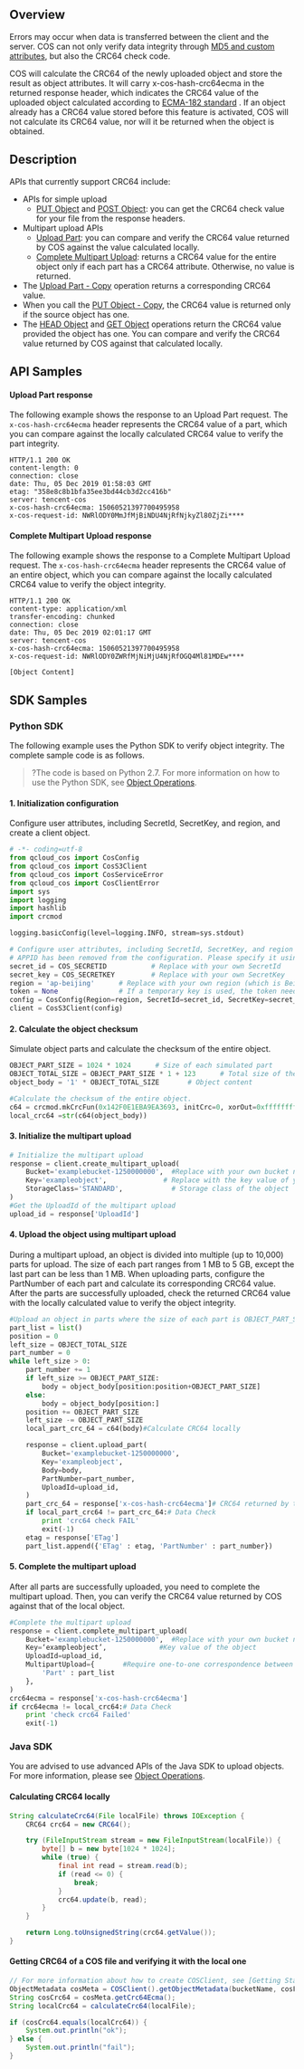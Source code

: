 ## Overview

Errors may occur when data is transferred between the client and the server. COS can not only verify data integrity through [MD5 and custom attributes](https://intl.cloud.tencent.com/document/product/436/32467), but also the CRC64 check code.

COS will calculate the CRC64 of the newly uploaded object and store the result as object attributes. It will carry x-cos-hash-crc64ecma in the returned response header, which indicates the CRC64 value of the uploaded object calculated according to [ECMA-182 standard]( https://www.ecma-international.org/publications/standards/Ecma-182.htm) . If an object already has a CRC64 value stored before this feature is activated, COS will not calculate its CRC64 value, nor will it be returned when the object is obtained.

## Description

APIs that currently support CRC64 include:

- APIs for simple upload
	- [PUT Object](https://intl.cloud.tencent.com/document/product/436/7749) and [POST Object](https://intl.cloud.tencent.com/document/product/436/14690): you can get the CRC64 check value for your file from the response headers.
- Multipart upload APIs
	- [Upload Part](https://intl.cloud.tencent.com/document/product/436/7750): you can compare and verify the CRC64 value returned by COS against the value calculated locally.
	- [Complete Multipart Upload](https://intl.cloud.tencent.com/document/product/436/7742): returns a CRC64 value for the entire object only if each part has a CRC64 attribute. Otherwise, no value is returned.
- The [Upload Part - Copy](https://intl.cloud.tencent.com/document/product/436/8287) operation returns a corresponding CRC64 value.
- When you call the [PUT Object - Copy](https://intl.cloud.tencent.com/document/product/436/10881), the CRC64 value is returned only if the source object has one.
- The [HEAD Object](https://intl.cloud.tencent.com/document/product/436/7745) and [GET Object](https://intl.cloud.tencent.com/document/product/436/7753) operations return the CRC64 value provided the object has one. You can compare and verify the CRC64 value returned by COS against that calculated locally.

## API Samples

#### Upload Part response

The following example shows the response to an Upload Part request. The `x-cos-hash-crc64ecma` header represents the CRC64 value of a part, which you can compare against the locally calculated CRC64 value to verify the part integrity.

```shell
HTTP/1.1 200 OK
content-length: 0
connection: close
date: Thu, 05 Dec 2019 01:58:03 GMT
etag: "358e8c8b1bfa35ee3bd44cb3d2cc416b"
server: tencent-cos
x-cos-hash-crc64ecma: 15060521397700495958
x-cos-request-id: NWRlODY0MmJfMjBiNDU4NjRfNjkyZl80ZjZi****
```

#### Complete Multipart Upload response

The following example shows the response to a Complete Multipart Upload request. The `x-cos-hash-crc64ecma` header represents the CRC64 value of an entire object, which you can compare against the locally calculated CRC64 value to verify the object integrity.

```shell
HTTP/1.1 200 OK
content-type: application/xml
transfer-encoding: chunked
connection: close
date: Thu, 05 Dec 2019 02:01:17 GMT
server: tencent-cos
x-cos-hash-crc64ecma: 15060521397700495958
x-cos-request-id: NWRlODY0ZWRfMjNiMjU4NjRfOGQ4Ml81MDEw****

[Object Content]
```

## SDK Samples

### Python SDK

The following example uses the Python SDK to verify object integrity. The complete sample code is as follows.

> ?The code is based on Python 2.7. For more information on how to use the Python SDK, see [Object Operations](https://intl.cloud.tencent.com/document/product/436/31546).

#### 1. Initialization configuration

Configure user attributes, including SecretId, SecretKey, and region, and create a client object.

```python
# -*- coding=utf-8
from qcloud_cos import CosConfig
from qcloud_cos import CosS3Client
from qcloud_cos import CosServiceError
from qcloud_cos import CosClientError
import sys
import logging
import hashlib
import crcmod

logging.basicConfig(level=logging.INFO, stream=sys.stdout)

# Configure user attributes, including SecretId, SecretKey, and region
# APPID has been removed from the configuration. Please specify it using the `Bucket` parameter in the format of `BucketName-APPID`.
secret_id = COS_SECRETID           # Replace with your own SecretId
secret_key = COS_SECRETKEY         # Replace with your own SecretKey
region = 'ap-beijing'      # Replace with your own region (which is Beijing in this sample)
token = None               # If a temporary key is used, the token needs to be specified. This is optional and is left empty by default.
config = CosConfig(Region=region, SecretId=secret_id, SecretKey=secret_key, Token=token)  # Get the configured object
client = CosS3Client(config)
```

#### 2. Calculate the object checksum

Simulate object parts and calculate the checksum of the entire object.

```python
OBJECT_PART_SIZE = 1024 * 1024      # Size of each simulated part
OBJECT_TOTAL_SIZE = OBJECT_PART_SIZE * 1 + 123      # Total size of the object
object_body = '1' * OBJECT_TOTAL_SIZE       # Object content

#Calculate the checksum of the entire object.
c64 = crcmod.mkCrcFun(0x142F0E1EBA9EA3693, initCrc=0, xorOut=0xffffffffffffffff, rev=True)
local_crc64 =str(c64(object_body))
```

#### 3. Initialize the multipart upload

```python
# Initialize the multipart upload
response = client.create_multipart_upload(
    Bucket='examplebucket-1250000000',  #Replace with your own bucket name and APPID
    Key='exampleobject',              # Replace with the key value of your uploaded object
    StorageClass='STANDARD',            # Storage class of the object
)
#Get the UploadId of the multipart upload
upload_id = response['UploadId']
```

#### 4. Upload the object using multipart upload

During a multipart upload, an object is divided into multiple (up to 10,000) parts for upload. The size of each part ranges from 1 MB to 5 GB, except the last part can be less than 1 MB. When uploading parts, configure the PartNumber of each part and calculate its corresponding CRC64 value. After the parts are successfully uploaded, check the returned CRC64 value with the locally calculated value to verify the object integrity.

```python
#Upload an object in parts where the size of each part is OBJECT_PART_SIZE except the last part which may be smaller
part_list = list()
position = 0 
left_size = OBJECT_TOTAL_SIZE
part_number = 0 
while left_size > 0:
    part_number += 1
    if left_size >= OBJECT_PART_SIZE:
        body = object_body[position:position+OBJECT_PART_SIZE]
    else:
        body = object_body[position:]
    position += OBJECT_PART_SIZE
    left_size -= OBJECT_PART_SIZE
    local_part_crc_64 = c64(body)#Calculate CRC64 locally

    response = client.upload_part(
        Bucket='examplebucket-1250000000',
        Key='exampleobject',
        Body=body,
        PartNumber=part_number,
        UploadId=upload_id,
    )   
    part_crc_64 = response['x-cos-hash-crc64ecma']# CRC64 returned by the server
    if local_part_crc64 != part_crc_64:# Data Check
    	print 'crc64 check FAIL'
    	exit(-1)
    etag = response['ETag']
    part_list.append({'ETag' : etag, 'PartNumber' : part_number})
```

#### 5. Complete the multipart upload

After all parts are successfully uploaded, you need to complete the multipart upload. Then, you can verify the CRC64 value returned by COS against that of the local object.

```python
#Complete the multipart upload
response = client.complete_multipart_upload(
    Bucket='examplebucket-1250000000',  #Replace with your own bucket name and APPID
    Key=‘exampleobject’,             #Key value of the object
    UploadId=upload_id,
    MultipartUpload={       #Require one-to-one correspondence between ETag and PartNumber for each part
        'Part' : part_list    
    },
)
crc64ecma = response['x-cos-hash-crc64ecma']
if crc64ecma != local_crc64:# Data Check
    print 'check crc64 Failed'
    exit(-1)
```

### Java SDK

You are advised to use advanced APIs of the Java SDK to upload objects. For more information, please see [Object Operations](https://intl.cloud.tencent.com/document/product/436/31534).

#### Calculating CRC64 locally

```java
String calculateCrc64(File localFile) throws IOException {
    CRC64 crc64 = new CRC64();

    try (FileInputStream stream = new FileInputStream(localFile)) {
        byte[] b = new byte[1024 * 1024];
        while (true) {
            final int read = stream.read(b);
            if (read <= 0) {
                break;
            }
            crc64.update(b, read);
        }
    }

    return Long.toUnsignedString(crc64.getValue());
}
```

#### Getting CRC64 of a COS file and verifying it with the local one

```java
// For more information about how to create COSClient, see [Getting Started](https://intl.cloud.tencent.com/document/product/436/10199).
ObjectMetadata cosMeta = COSClient().getObjectMetadata(bucketName, cosFilePath); 
String cosCrc64 = cosMeta.getCrc64Ecma();
String localCrc64 = calculateCrc64(localFile);

if (cosCrc64.equals(localCrc64)) {
    System.out.println("ok");
} else {
    System.out.println("fail");
}
```
